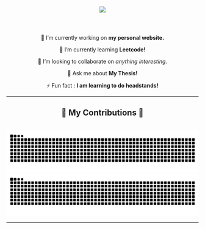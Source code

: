 
<h1 align="center">
    <img src="https://readme-typing-svg.herokuapp.com/?font=Righteous&size=35&center=true&vCenter=true&width=500&height=70&duration=4000&lines=Hi+There!+👋;+I'm+Fairuz!🌻;" />
</h1>

[comment]: <> (<h3 align="center">A passionate software developer from Canada 🇨🇦</h3>)

<br/>

<div align="center">
 
 🔭 I’m currently working on **my personal website.**
 
 🌱 I’m currently learning **Leetcode!**
 
 👯 I’m looking to collaborate on **anything interesting*.*

💬 Ask me about **My Thesis!**

⚡ Fun fact : **I am learning to do headstands!**

 </div>


 <hr/>

<div align="center">
  <h2>🐍 My Contributions 🐍</h2>
  <br>
<img src="https://raw.githubusercontent.com/fairuznawar122/fairuznawar122/output/github-contribution-grid-snake.svg#gh-light-mode-only" />


<img src="https://raw.githubusercontent.com/fairuznawar122/fairuznawar122/output/github-contribution-grid-snake-dark.svg#gh-dark-mode-only" />



<hr/>

<br/>
